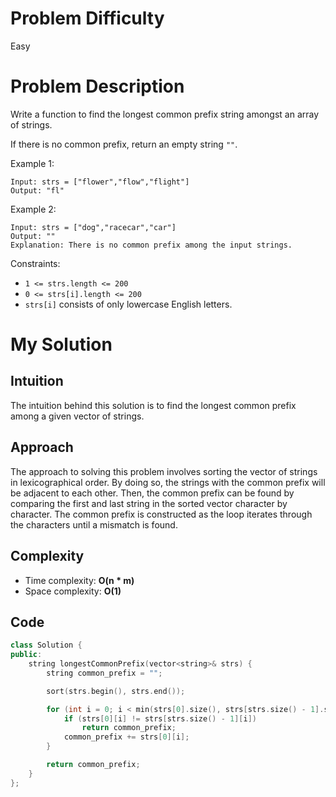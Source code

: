 # Problem Difficulty
Easy

# Problem Description
Write a function to find the longest common prefix string amongst an array of strings.

If there is no common prefix, return an empty string `""`.

Example 1:

```
Input: strs = ["flower","flow","flight"]
Output: "fl"
```

Example 2:

```
Input: strs = ["dog","racecar","car"]
Output: ""
Explanation: There is no common prefix among the input strings.
```

Constraints:
- `1 <= strs.length <= 200`
- `0 <= strs[i].length <= 200`
- `strs[i]` consists of only lowercase English letters.

# My Solution
## Intuition
The intuition behind this solution is to find the longest common prefix among a given vector of strings.

## Approach
The approach to solving this problem involves sorting the vector of strings in lexicographical order. By doing so, the strings with the common prefix will be adjacent to each other. Then, the common prefix can be found by comparing the first and last string in the sorted vector character by character. The common prefix is constructed as the loop iterates through the characters until a mismatch is found.

## Complexity
- Time complexity: **O(n * m)**  
- Space complexity: **O(1)**  

## Code
```cpp
class Solution {
public:
    string longestCommonPrefix(vector<string>& strs) {
        string common_prefix = "";

        sort(strs.begin(), strs.end());

        for (int i = 0; i < min(strs[0].size(), strs[strs.size() - 1].size()); i++) {
            if (strs[0][i] != strs[strs.size() - 1][i])
                return common_prefix;
            common_prefix += strs[0][i];
        }

        return common_prefix;
    }
};
